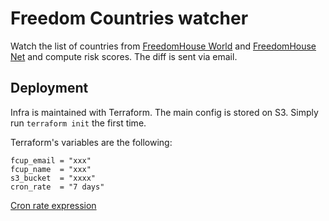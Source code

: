 # Freedom Countries watcher

Watch the list of countries from
[FreedomHouse World](https://freedomhouse.org/countries/freedom-world/scores)
and
[FreedomHouse Net](https://freedomhouse.org/countries/freedom-net/scores) and
compute risk scores. The diff is sent via email.

## Deployment

Infra is maintained with Terraform. The main config is stored on S3.
Simply run `terraform init` the first time.

Terraform's variables are the following:

```
fcup_email = "xxx"
fcup_name  = "xxx"
s3_bucket  = "xxxx"
cron_rate  = "7 days"
```

[Cron rate
expression](https://docs.aws.amazon.com/AmazonCloudWatch/latest/events/ScheduledEvents.html#RateExpressions)

